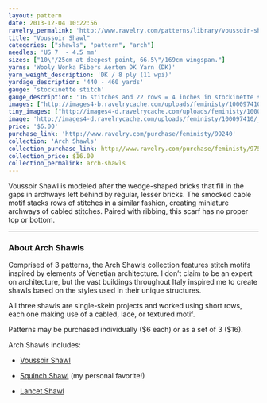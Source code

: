 ```yaml
---
layout: pattern
date: 2013-12-04 10:22:56
ravelry_permalink: 'http://www.ravelry.com/patterns/library/voussoir-shawl'
title: "Voussoir Shawl"
categories: ["shawls", "pattern", "arch"]
needles: 'US 7  - 4.5 mm'
sizes: ["10\"/25cm at deepest point, 66.5\"/169cm wingspan."]
yarns: 'Wooly Wonka Fibers Aerten DK Yarn (DK)'
yarn_weight_description: 'DK / 8 ply (11 wpi)'
yardage_description: '440 - 460 yards'
gauge: 'stockinette stitch'
gauge_description: '16 stitches and 22 rows = 4 inches in stockinette stitch'
images: ["http://images4-b.ravelrycache.com/uploads/feministy/100097410/_D7C5554_medium.jpg", "http://images4-b.ravelrycache.com/uploads/feministy/100097368/_D7C2182_medium.jpg", "http://images4-b.ravelrycache.com/uploads/feministy/100097443/_D7C5556_medium.jpg", "http://images4.ravelrycache.com/uploads/feministy/100097505/_D7C5567_medium.jpg"]
tiny_images: ["http://images4-d.ravelrycache.com/uploads/feministy/100097410/_D7C5554_square.jpg", "http://images4.ravelrycache.com/uploads/feministy/100097368/_D7C2182_square.jpg", "http://images4-d.ravelrycache.com/uploads/feministy/100097443/_D7C5556_square.jpg", "http://images4-b.ravelrycache.com/uploads/feministy/100097505/_D7C5567_square.jpg"]
image: 'http://images4-d.ravelrycache.com/uploads/feministy/100097410/_D7C5554_square.jpg'
price: '$6.00'
purchase_link: 'http://www.ravelry.com/purchase/feministy/99240'
collection: 'Arch Shawls'
collection_purchase_link: http://www.ravelry.com/purchase/feministy/97506 
collection_price: $16.00 
collection_permalink: arch-shawls 
---
```

<p>Voussoir Shawl is modeled after the wedge-shaped bricks that fill in the gaps in archways left behind by regular, lesser bricks. The smocked cable motif stacks rows of stitches in a similar fashion, creating miniature archways of cabled stitches. Paired with ribbing, this scarf has no proper top or bottom.</p>
<hr />
<h3 id='about_arch_shawls'>About Arch Shawls</h3>

<p>Comprised of 3 patterns, the Arch Shawls collection features stitch motifs inspired by elements of Venetian architecture. I don’t claim to be an expert on architecture, but the vast buildings throughout Italy inspired me to create shawls based on the styles used in their unique structures.</p>

<p>All three shawls are single-skein projects and worked using short rows, each one making use of a cabled, lace, or textured motif.</p>

<p>Patterns may be purchased individually ($6 each) or as a set of 3 ($16).</p>

<p>Arch Shawls includes:</p>

<ul>
<li>
<p><a href='http://www.ravelry.com/patterns/library/voussoir-shawl'>Voussoir Shawl</a></p>
</li>

<li>
<p><a href='http://www.ravelry.com/patterns/library/squinch-shawl/'>Squinch Shawl</a> (my personal favorite!)</p>
</li>

<li>
<p><a href='http://www.ravelry.com/patterns/library/lancet-shawl'>Lancet Shawl</a></p>
</li>
</ul>